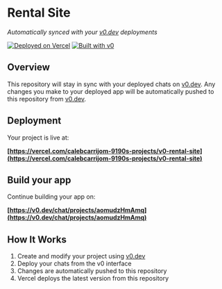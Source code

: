 # Rental Site

*Automatically synced with your [v0.dev](https://v0.dev) deployments*

[![Deployed on Vercel](https://img.shields.io/badge/Deployed%20on-Vercel-black?style=for-the-badge&logo=vercel)](https://vercel.com/calebcarrijom-9190s-projects/v0-rental-site)
[![Built with v0](https://img.shields.io/badge/Built%20with-v0.dev-black?style=for-the-badge)](https://v0.dev/chat/projects/aomudzHmAmq)

## Overview

This repository will stay in sync with your deployed chats on [v0.dev](https://v0.dev).
Any changes you make to your deployed app will be automatically pushed to this repository from [v0.dev](https://v0.dev).

## Deployment

Your project is live at:

**[https://vercel.com/calebcarrijom-9190s-projects/v0-rental-site](https://vercel.com/calebcarrijom-9190s-projects/v0-rental-site)**

## Build your app

Continue building your app on:

**[https://v0.dev/chat/projects/aomudzHmAmq](https://v0.dev/chat/projects/aomudzHmAmq)**

## How It Works

1. Create and modify your project using [v0.dev](https://v0.dev)
2. Deploy your chats from the v0 interface
3. Changes are automatically pushed to this repository
4. Vercel deploys the latest version from this repository